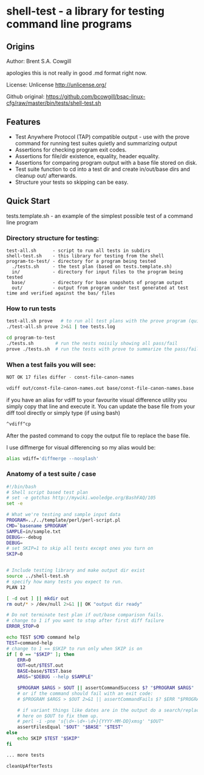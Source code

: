 # shell-test - a library for testing command line programs

## Origins

Author: Brent S.A. Cowgill

apologies this is not really in good .md format right now.

License: Unlicense http://unlicense.org/

Github original: https://github.com/bcowgill/bsac-linux-cfg/raw/master/bin/tests/shell-test.sh

## Features

- Test Anywhere Protocol (TAP) compatible output - use with the prove command for running test suites quietly and summarizing output
- Assertions for checking program exit codes.
- Assertions for file/dir existence, equality, header equality.
- Assertions for comparing program output with a base file stored on disk.
- Test suite function to cd into a test dir and create in/out/base dirs and cleanup out/ afterwards.
- Structure your tests so skipping can be easy.

## Quick Start

tests.template.sh - an example of the simplest possible test of a command line program

### Directory structure for testing:

```
test-all.sh      - script to run all tests in subdirs
shell-test.sh    - this library for testing from the shell
program-to-test/ - directory for a program being tested
  ./tests.sh     - the test plan (based on tests.template.sh)
  in/            - directory for input files to the program being tested
  base/          - directory for base snapshots of program output
  out/           - output from program under test generated at test time and verified against the bas/ files
```

### How to run tests

```bash
test-all.sh prove   # to run all test plans with the prove program (quieter output and summarizes the pass/fail for each project)
./test-all.sh prove 2>&1 | tee tests.log

cd program-to-test
./tests.sh        # run the nests noisily showing all pass/fail
prove ./tests.sh  # run the tests with prove to summarize the pass/fail status
```

### When a test fails you will see:

```bash
NOT OK 17 files differ - const-file-canon-names

vdiff out/const-file-canon-names.out base/const-file-canon-names.base
```

if you have an alias for vdiff to your favourite visual difference utility
you simply copy that line and execute it.  You can update the base file from your diff tool directly or simply type (if using bash)

```bash
^vdiff^cp
```

After the pasted command to copy the output file to replace the base file.

I use diffmerge for visual differencing so my alias would be:

```bash
alias vdiff='diffmerge --nosplash'
```

### Anatomy of a test suite / case

```bash
#!/bin/bash
# Shell script based test plan
# set -e gotchas http://mywiki.wooledge.org/BashFAQ/105
set -e

# What we're testing and sample input data
PROGRAM=../../template/perl/perl-script.pl
CMD=`basename $PROGRAM`
SAMPLE=in/sample.txt
DEBUG=--debug
DEBUG=
# set SKIP=1 to skip all tests except ones you turn on
SKIP=0


# Include testing library and make output dir exist
source ../shell-test.sh
# specify how many tests you expect to run.
PLAN 12

[ -d out ] || mkdir out
rm out/* > /dev/null 2>&1 || OK "output dir ready"

# Do not terminate test plan if out/base comparison fails.
# change to 1 if you want to stop after first diff failure
ERROR_STOP=0

echo TEST $CMD command help
TEST=command-help
# change to 1 == $SKIP to run only when SKIP is on
if [ 0 == "$SKIP" ]; then
	ERR=0
	OUT=out/$TEST.out
	BASE=base/$TEST.base
	ARGS="$DEBUG --help $SAMPLE"

	$PROGRAM $ARGS > $OUT || assertCommandSuccess $? "$PROGRAM $ARGS"
	# or if the command should fail with an exit code:
	# $PROGRAM $ARGS > $OUT 2>&1 || assertCommandFails $? $ERR "$PROGRAM $ARGS"

	# if variant things like dates are in the output do a search/replace
	# here on $OUT to fix them up.
	# perl -i -pne 's{\d+-\d+-\d+}{YYYY-MM-DD}xmsg' "$OUT"
	assertFilesEqual "$OUT" "$BASE" "$TEST"
else
	echo SKIP $TEST "$SKIP"
fi

... more tests

cleanUpAfterTests
```
